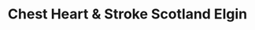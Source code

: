 ---
title: "Chest Heart & Stroke Scotland Elgin"
url: /elgin/chest-heart-and-stroke-scotland-elgin/
shop: clothes
---